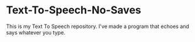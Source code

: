 # Text-To-Speech-No-Saves
This is my Text To Speech repository. I've made a program that echoes and says whatever you type.
